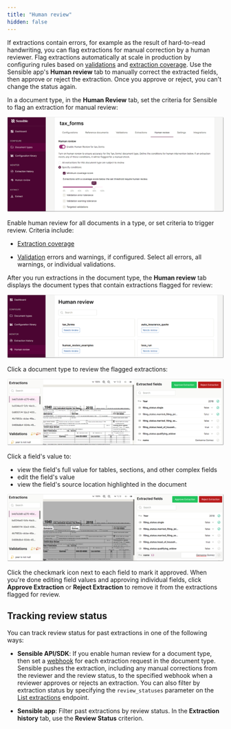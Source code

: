 ```yaml
---
title: "Human review"
hidden: false
---
```


If extractions contain errors, for example as the result of hard-to-read handwriting, you can flag extractions for manual correction by a human reviewer. Flag extractions automatically at scale in production by configuring rules based on [validations](doc:validate-extractions) and [extraction coverage](doc:coverage). Use the Sensible app's **Human review** tab to manually correct the extracted fields, then approve or reject the extraction. Once you approve or reject, you can't change the status again.

In a document type, in the **Human Review** tab, set the criteria for Sensible to flag an extraction for manual review:

![Click to enlarge](https://raw.githubusercontent.com/sensible-hq/sensible-docs/main/readme-sync/assets/v0/images/final/human_review_1.png) 

Enable human review for all documents in a type, or set criteria to trigger review. Criteria include:

- [Extraction coverage](doc:coverage)

- [Validation](doc:validate-extractions) errors and warnings, if configured. Select all errors, all warnings, or individual validations. 

  

After you run extractions in the document type, the **Human review** tab displays the document types that contain extractions flagged for review:

![Click to enlarge](https://raw.githubusercontent.com/sensible-hq/sensible-docs/main/readme-sync/assets/v0/images/final/human_review_2.png) 


Click a document type to review the flagged extractions:

![Click to enlarge](https://raw.githubusercontent.com/sensible-hq/sensible-docs/main/readme-sync/assets/v0/images/final/human_review_3.png) 

Click a field's value to:

- view the field's full value for tables, sections, and other complex fields
- edit the field's value
- view the field's source location highlighted in the document

![Click to enlarge](https://raw.githubusercontent.com/sensible-hq/sensible-docs/main/readme-sync/assets/v0/images/final/human_review_4.png)

Click the checkmark icon next to each field to mark it approved. When you're done editing field values and approving individual fields, click **Approve Extraction** or **Reject Extraction** to remove it from the extractions flagged for review.

## Tracking review status

You can track review status for past extractions in one of the following ways:

- **Sensible API/SDK**: If you enable human review for a document type, then set a [webhook](doc:api-tutorial-webhook) for each extraction request in the document type. Sensible pushes the extraction, including any manual corrections from the reviewer and the review status, to the specified webhook when a reviewer approves or rejects an extraction.  You can also filter by extraction status by specifying the `review_statuses` parameter on the [List extractions](reference:list-extractions) endpoint.

- **Sensible app**: Filter past extractions by review status. In the **Extraction history** tab, use the **Review Status** criterion.